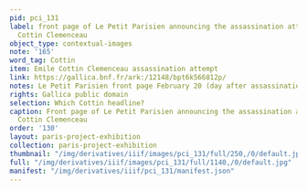```yaml
---
pid: pci_131
label: front page of Le Petit Parisien announcing the assassination attempt on Emile
  Cottin Clemenceau
object_type: contextual-images
note: '165'
word_tag: Cottin
item: Emile Cottin Clemenceau assassination attempt
link: https://gallica.bnf.fr/ark:/12148/bpt6k566812p/
notes: Le Petit Parisien front page February 20 (day after assassination attempt)
rights: Gallica public domain
selection: Which Cottin headline?
caption: Front page of Le Petit Parisien announcing the assassination attempt on Emile
  Cottin Clemenceau
order: '130'
layout: paris-project-exhibition
collection: paris-project-exhibition
thumbnail: "/img/derivatives/iiif/images/pci_131/full/250,/0/default.jpg"
full: "/img/derivatives/iiif/images/pci_131/full/1140,/0/default.jpg"
manifest: "/img/derivatives/iiif/pci_131/manifest.json"
---
```

